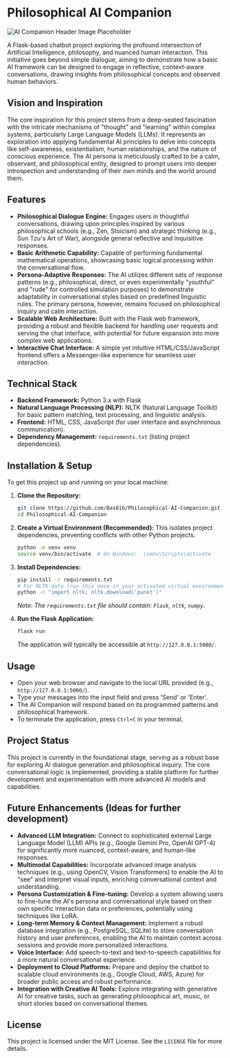 # Philosophical AI Companion

![AI Companion Header Image Placeholder](https://via.placeholder.com/1200x400/4A90E2/FFFFFF?text=Philosophical+AI+Companion) 
<!-- Placeholder Image: Replace with an actual header image for your project on GitHub -->

A Flask-based chatbot project exploring the profound intersection of Artificial Intelligence, philosophy, and nuanced human interaction. This initiative goes beyond simple dialogue, aiming to demonstrate how a basic AI framework can be designed to engage in reflective, context-aware conversations, drawing insights from philosophical concepts and observed human behaviors.

## Vision and Inspiration

The core inspiration for this project stems from a deep-seated fascination with the intricate mechanisms of "thought" and "learning" within complex systems, particularly Large Language Models (LLMs). It represents an exploration into applying fundamental AI principles to delve into concepts like self-awareness, existentialism, human relationships, and the nature of conscious experience. The AI persona is meticulously crafted to be a calm, observant, and philosophical entity, designed to prompt users into deeper introspection and understanding of their own minds and the world around them.

## Features

*   **Philosophical Dialogue Engine:** Engages users in thoughtful conversations, drawing upon principles inspired by various philosophical schools (e.g., Zen, Stoicism) and strategic thinking (e.g., Sun Tzu's Art of War), alongside general reflective and inquisitive responses.
*   **Basic Arithmetic Capability:** Capable of performing fundamental mathematical operations, showcasing basic logical processing within the conversational flow.
*   **Persona-Adaptive Responses:** The AI utilizes different sets of response patterns (e.g., philosophical, direct, or even experimentally "youthful" and "rude" for controlled simulation purposes) to demonstrate adaptability in conversational styles based on predefined linguistic rules. The primary persona, however, remains focused on philosophical inquiry and calm interaction.
*   **Scalable Web Architecture:** Built with the Flask web framework, providing a robust and flexible backend for handling user requests and serving the chat interface, with potential for future expansion into more complex web applications.
*   **Interactive Chat Interface:** A simple yet intuitive HTML/CSS/JavaScript frontend offers a Messenger-like experience for seamless user interaction.

## Technical Stack

*   **Backend Framework:** Python 3.x with Flask
*   **Natural Language Processing (NLP):** NLTK (Natural Language Toolkit) for basic pattern matching, text processing, and linguistic analysis.
*   **Frontend:** HTML, CSS, JavaScript (for user interface and asynchronous communication).
*   **Dependency Management:** `requirements.txt` (listing project dependencies).

## Installation & Setup

To get this project up and running on your local machine:

1.  **Clone the Repository:**
    ```bash
    git clone https://github.com/Bas616/Philosophical-AI-Companion.git
    cd Philosophical-AI-Companion
    ```

2.  **Create a Virtual Environment (Recommended):**
    This isolates project dependencies, preventing conflicts with other Python projects.
    ```bash
    python -m venv venv
    source venv/bin/activate  # On Windows: .\venv\Scripts\activate
    ```

3.  **Install Dependencies:**
    ```bash
    pip install -r requirements.txt
    # For NLTK data (run this once in your activated virtual environment or main script):
    python -c "import nltk; nltk.download('punkt')"
    ```
    *Note: The `requirements.txt` file should contain: `Flask`, `nltk`, `numpy`.*

4.  **Run the Flask Application:**
    ```bash
    flask run
    ```
    The application will typically be accessible at `http://127.0.0.1:5000/`.

## Usage

*   Open your web browser and navigate to the local URL provided (e.g., `http://127.0.0.1:5000/`).
*   Type your messages into the input field and press 'Send' or 'Enter'.
*   The AI Companion will respond based on its programmed patterns and philosophical framework.
*   To terminate the application, press `Ctrl+C` in your terminal.

## Project Status

This project is currently in the foundational stage, serving as a robust base for exploring AI dialogue generation and philosophical inquiry. The core conversational logic is implemented, providing a stable platform for further development and experimentation with more advanced AI models and capabilities.

## Future Enhancements (Ideas for further development)

*   **Advanced LLM Integration:** Connect to sophisticated external Large Language Model (LLM) APIs (e.g., Google Gemini Pro, OpenAI GPT-4) for significantly more nuanced, context-aware, and human-like responses.
*   **Multimodal Capabilities:** Incorporate advanced image analysis techniques (e.g., using OpenCV, Vision Transformers) to enable the AI to "see" and interpret visual inputs, enriching conversational context and understanding.
*   **Persona Customization & Fine-tuning:** Develop a system allowing users to fine-tune the AI's persona and conversational style based on their own specific interaction data or preferences, potentially using techniques like LoRA.
*   **Long-term Memory & Context Management:** Implement a robust database integration (e.g., PostgreSQL, SQLite) to store conversation history and user preferences, enabling the AI to maintain context across sessions and provide more personalized interactions.
*   **Voice Interface:** Add speech-to-text and text-to-speech capabilities for a more natural conversational experience.
*   **Deployment to Cloud Platforms:** Prepare and deploy the chatbot to scalable cloud environments (e.g., Google Cloud, AWS, Azure) for broader public access and robust performance.
*   **Integration with Creative AI Tools:** Explore integrating with generative AI for creative tasks, such as generating philosophical art, music, or short stories based on conversational themes.

## License

This project is licensed under the MIT License. See the `LICENSE` file for more details.
